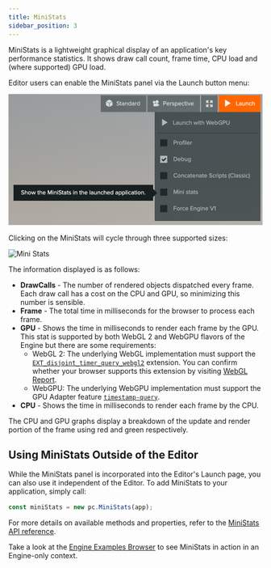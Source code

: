```yaml
---
title: MiniStats
sidebar_position: 3
---
```


MiniStats is a lightweight graphical display of an application's key performance statistics. It shows draw call count, frame time, CPU load and (where supported) GPU load.

Editor users can enable the MiniStats panel via the Launch button menu:

<img loading="lazy" alt="Launch Menu" width="600" src="/img/user-manual/optimization/mini-stats/launch-menu-mini-stats.png" />

Clicking on the MiniStats will cycle through three supported sizes:

<img loading="lazy" alt="Mini Stats" width="411" src="/img/user-manual/optimization/mini-stats/mini-stats.gif" />

The information displayed is as follows:

* **DrawCalls** - The number of rendered objects dispatched every frame. Each draw call has a cost on the CPU and GPU, so minimizing this number is sensible.
* **Frame** - The total time in milliseconds for the browser to process each frame.
* **GPU** - Shows the time in milliseconds to render each frame by the GPU. This stat is supported by both WebGL 2 and WebGPU flavors of the Engine but there are some requirements:
  * WebGL 2: The underlying WebGL implementation must support the [`EXT_disjoint_timer_query_webgl2`](https://web3dsurvey.com/webgl2/extensions/EXT_disjoint_timer_query_webgl2) extension. You can confirm whether your browser supports this extension by visiting [WebGL Report](https://webglreport.com/?v=2).
  * WebGPU: The underlying WebGPU implementation must support the GPU Adapter feature [`timestamp-query`](https://web3dsurvey.com/webgpu/features/timestamp-query).
* **CPU** - Shows the time in milliseconds to render each frame by the CPU.

The CPU and GPU graphs display a breakdown of the update and render portion of the frame using red and green respectively.

## Using MiniStats Outside of the Editor

While the MiniStats panel is incorporated into the Editor's Launch page, you can also use it independent of the Editor. To add MiniStats to your application, simply call:

```javascript
const miniStats = new pc.MiniStats(app);
```

For more details on available methods and properties, refer to the [MiniStats API reference](https://api.playcanvas.com/engine/classes/MiniStats.html).

Take a look at the [Engine Examples Browser](https://playcanvas.github.io/) to see MiniStats in action in an Engine-only context.
